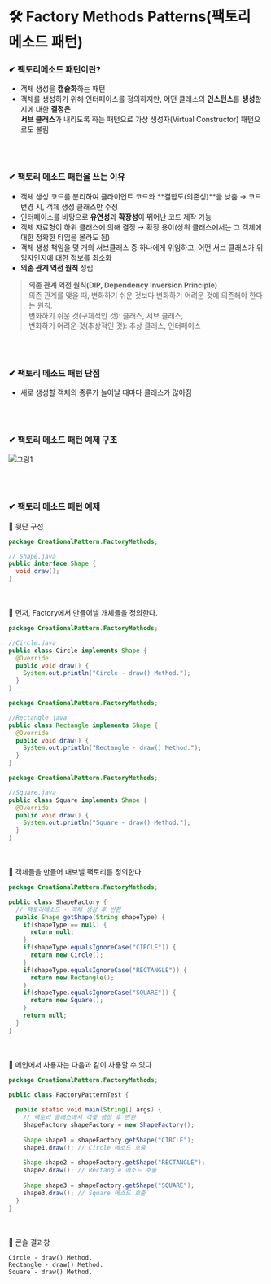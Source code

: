 # 🛠 Factory Methods Patterns(팩토리 메소드 패턴)
### ✔ 팩토리메소드 패턴이란?
* 객체 생성을 **캡슐화**하는 패턴
* 객체를 생성하기 위해 인터페이스를 정의하지만, 어떤 클래스의 **인스턴스**를 **생성**할지에 대한 **결정은<br>**
**서브 클래스**가 내리도록 하는 패턴으로 가상 생성자(Virtual Constructor) 패턴으로도 불림

<br/><br/>
### ✔ 팩토리 메소드 패턴을 쓰는 이유
* 객체 생성 코드를 분리하여 클라이언트 코드와 **결합도(의존성)**을 낮춤 → 코드 변경 시, 객체 생성 클래스만 수정
* 인터페이스를 바탕으로 **유연성**과 **확장성**이 뛰어난 코드 제작 가능
* 객체 자료형이 하위 클래스에 의해 결정 → 확장 용이(상위 클래스에서는 그 객체에 대한 정확한 타입을 몰라도 됨)
* 객체 생성 책임을 몇 개의 서브클래스 중 하나에게 위임하고, 어떤 서브 클래스가 위임자인지에 대한 정보를 최소화
* **의존 관계 역전 원칙** 성립
> **의존 관계 역전 원칙(DIP, Dependency Inversion Principle)**<br/>
> 의존 관계를 맺을 때, 변화하기 쉬운 것보다 변화하기 어려운 것에 의존해야 한다는 원칙.<br/>
> 변화하기 쉬운 것(구체적인 것): 클래스, 서브 클래스, <br/>
> 변화하기 어려운 것(추상적인 것): 추상 클래스, 인터페이스


<br/><br/>
### ✔ 팩토리 메소드 패턴 단점
* 새로 생성할 객체의 종류가 늘어날 때마다 클래스가 많아짐

<br/><br/>
### ✔ 팩토리 메소드 패턴 예제 구조
![그림1](https://user-images.githubusercontent.com/54934681/104092722-2fdf4e80-52c9-11eb-9ff2-c8c0bdb72a73.png)


<br/><br/>
### ✔ 팩토리 메소드 패턴 예제
🔻 뒷단 구성
```java
package CreationalPattern.FactoryMethods;

// Shape.java
public interface Shape {
  void draw();
}
```

<br/><br/>
🔻 먼저, Factory에서 만들어낼 개체들을 정의한다.
```java
package CreationalPattern.FactoryMethods;

//Circle.java
public class Circle implements Shape {
  @Override
  public void draw() {
    System.out.println("Circle - draw() Method.");
  }
}
```
```java
package CreationalPattern.FactoryMethods;

//Rectangle.java
public class Rectangle implements Shape {
  @Override
  public void draw() {
    System.out.println("Rectangle - draw() Method.");
  }
}
```
```java
package CreationalPattern.FactoryMethods;

//Square.java
public class Square implements Shape {
  @Override
  public void draw() {
    System.out.println("Square - draw() Method.");
  }
}
```

<br/><br/>
🔻 객체들을 만들어 내보낼 팩토리를 정의한다.
```java
package CreationalPattern.FactoryMethods;

public class ShapeFactory {
  // 팩토리메소드 - 객체 생성 후 반환
  public Shape getShape(String shapeType) {
    if(shapeType == null) {
      return null;
    }
    if(shapeType.equalsIgnoreCase("CIRCLE")) {
      return new Circle();
    }
    if(shapeType.equalsIgnoreCase("RECTANGLE")) {
      return new Rectangle();
    }
    if(shapeType.equalsIgnoreCase("SQUARE")) {
      return new Square();
    }
    return null;
  }
}
```

<br/><br/>
🔻 메인에서 사용자는 다음과 같이 사용할 수 있다
```java
package CreationalPattern.FactoryMethods;

public class FactoryPatternTest {
  
  public static void main(String[] args) {
    // 팩토리 클래스에서 객쳋 생성 후 반환
    ShapeFactory shapeFactory = new ShapeFactory();
    
    Shape shape1 = shapeFactory.getShape("CIRCLE");
    shape1.draw(); // Circle 메소드 호출
    
    Shape shape2 = shapeFactory.getShape("RECTANGLE");
    shape2.draw(); // Rectangle 메소드 호출
    
    Shape shape3 = shapeFactory.getShape("SQUARE");
    shape3.draw(); // Square 메소드 호출
  }
}
```

<br/><br/>
🔻 콘솔 결과창
```console
Circle - draw() Method.
Rectangle - draw() Method.
Square - draw() Method.
```

